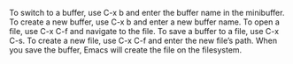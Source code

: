 To switch to a buffer, use C-x b and enter the buffer name in the minibuffer.
To create a new buffer, use C-x b and enter a new buffer name.
To open a file, use C-x C-f and navigate to the file.
To save a buffer to a file, use C-x C-s.
To create a new file, use C-x C-f and enter the new file’s path. When you save the buffer, Emacs will create the file on the filesystem.

